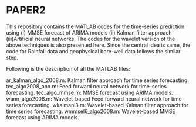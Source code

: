 # PAPER2
This repository contains the MATLAB codes for the time-series prediction using (i) MMSE forecast of ARIMA models (ii) Kalman filter approach (iii)Artificial neural networks. The codes for the wavelet version of the above techniques is also presented here. Since the central idea is same, the code for Rainfall data and geophysical bore-well data follows the similar step.


Following is the description of all the MATLAB files:

ar_kalman_algo_2008.m: Kalman filter approach for time series forecasting.
tec_algo2008_ann.m: Feed forward neural network for time-series forecasting.
tec_algo_mmse.m: MMSE forecast using ARIMA models.
wann_algo2008.m: Wavelet-based Feed forward neural network for time-series forecasting.
wkalmanl3.m: Wavelet-based Kalman filter approach for time series forecasting.
wmmsel6_algo2008.m: Wavelet-based MMSE forecast using ARIMA models.
